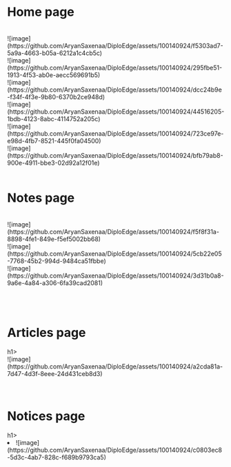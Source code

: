 
<h1>Home page</h1><br>
![image](https://github.com/AryanSaxenaa/DiploEdge/assets/100140924/f5303ad7-5a9a-4663-b05a-6212a1c4cb5c)<br>
![image](https://github.com/AryanSaxenaa/DiploEdge/assets/100140924/295fbe51-1913-4f53-ab0e-aecc569691b5)<br>
![image](https://github.com/AryanSaxenaa/DiploEdge/assets/100140924/dcc24b9e-f34f-4f3e-9b80-6370b2ce948d)<br>
![image](https://github.com/AryanSaxenaa/DiploEdge/assets/100140924/44516205-1bdb-4123-8abc-4114752a205c)<br>
![image](https://github.com/AryanSaxenaa/DiploEdge/assets/100140924/723ce97e-e98d-4fb7-8521-445f0fa04500)<br>
![image](https://github.com/AryanSaxenaa/DiploEdge/assets/100140924/bfb79ab8-900e-4911-bbe3-02d92a12f01e)<br><br>
<h1>Notes page</h1><br>
![image](https://github.com/AryanSaxenaa/DiploEdge/assets/100140924/f5f8f31a-8898-4fe1-849e-f5ef5002bb68)<br>
![image](https://github.com/AryanSaxenaa/DiploEdge/assets/100140924/5cb22e05-7768-45b2-994d-9484ca51fbbe)<br>
![image](https://github.com/AryanSaxenaa/DiploEdge/assets/100140924/3d31b0a8-9a6e-4a84-a306-6fa39cad2081)<br>
<br><br><br>
<h1>Articles page</h1>h1><br>
![image](https://github.com/AryanSaxenaa/DiploEdge/assets/100140924/a2cda81a-7d47-4d3f-8eee-24d431ceb8d3)
<br><br><br>
<h1>Notices page</h1>h1>
<li>![image](https://github.com/AryanSaxenaa/DiploEdge/assets/100140924/c0803ec8-5d3c-4ab7-828c-f689b9793ca5)</li>
</ul>
